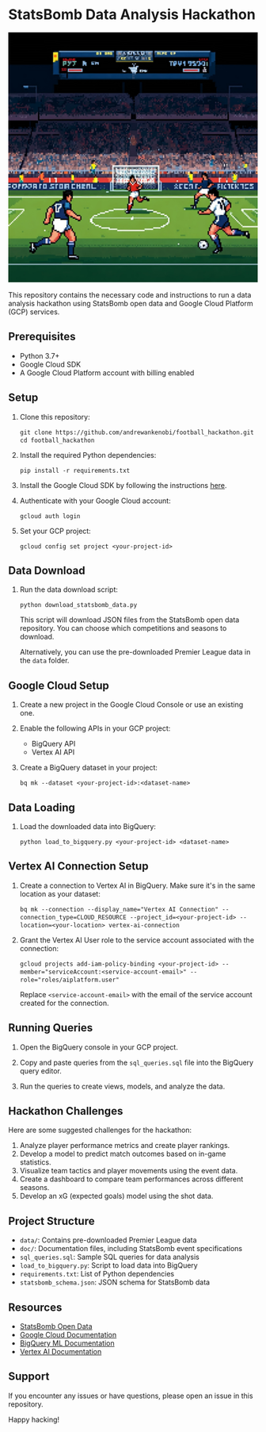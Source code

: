 # StatsBomb Data Analysis Hackathon

![Football Hackathon Logo](logo.jpeg)

This repository contains the necessary code and instructions to run a data analysis hackathon using StatsBomb open data and Google Cloud Platform (GCP) services.

## Prerequisites

- Python 3.7+
- Google Cloud SDK
- A Google Cloud Platform account with billing enabled

## Setup

1. Clone this repository:
   ```
   git clone https://github.com/andrewankenobi/football_hackathon.git
   cd football_hackathon
   ```

2. Install the required Python dependencies:
   ```
   pip install -r requirements.txt
   ```

3. Install the Google Cloud SDK by following the instructions [here](https://cloud.google.com/sdk/docs/install).

4. Authenticate with your Google Cloud account:
   ```
   gcloud auth login
   ```

5. Set your GCP project:
   ```
   gcloud config set project <your-project-id>
   ```

## Data Download

1. Run the data download script:
   ```
   python download_statsbomb_data.py
   ```
   This script will download JSON files from the StatsBomb open data repository. You can choose which competitions and seasons to download.

   Alternatively, you can use the pre-downloaded Premier League data in the `data` folder.

## Google Cloud Setup

1. Create a new project in the Google Cloud Console or use an existing one.

2. Enable the following APIs in your GCP project:
   - BigQuery API
   - Vertex AI API

3. Create a BigQuery dataset in your project:
   ```
   bq mk --dataset <your-project-id>:<dataset-name>
   ```

## Data Loading

1. Load the downloaded data into BigQuery:
   ```
   python load_to_bigquery.py <your-project-id> <dataset-name>
   ```

## Vertex AI Connection Setup

1. Create a connection to Vertex AI in BigQuery. Make sure it's in the same location as your dataset:
   ```
   bq mk --connection --display_name="Vertex AI Connection" --connection_type=CLOUD_RESOURCE --project_id=<your-project-id> --location=<your-location> vertex-ai-connection
   ```

2. Grant the Vertex AI User role to the service account associated with the connection:
   ```
   gcloud projects add-iam-policy-binding <your-project-id> --member="serviceAccount:<service-account-email>" --role="roles/aiplatform.user"
   ```

   Replace `<service-account-email>` with the email of the service account created for the connection.

## Running Queries

1. Open the BigQuery console in your GCP project.

2. Copy and paste queries from the `sql_queries.sql` file into the BigQuery query editor.

3. Run the queries to create views, models, and analyze the data.

## Hackathon Challenges

Here are some suggested challenges for the hackathon:

1. Analyze player performance metrics and create player rankings.
2. Develop a model to predict match outcomes based on in-game statistics.
3. Visualize team tactics and player movements using the event data.
4. Create a dashboard to compare team performances across different seasons.
5. Develop an xG (expected goals) model using the shot data.

## Project Structure

- `data/`: Contains pre-downloaded Premier League data
- `doc/`: Documentation files, including StatsBomb event specifications
- `sql_queries.sql`: Sample SQL queries for data analysis
- `load_to_bigquery.py`: Script to load data into BigQuery
- `requirements.txt`: List of Python dependencies
- `statsbomb_schema.json`: JSON schema for StatsBomb data

## Resources

- [StatsBomb Open Data](https://github.com/statsbomb/open-data)
- [Google Cloud Documentation](https://cloud.google.com/docs)
- [BigQuery ML Documentation](https://cloud.google.com/bigquery-ml/docs)
- [Vertex AI Documentation](https://cloud.google.com/vertex-ai/docs)

## Support

If you encounter any issues or have questions, please open an issue in this repository.

Happy hacking!
